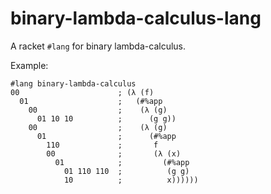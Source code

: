 binary-lambda-calculus-lang
===
A racket `#lang` for binary lambda-calculus.

Example:

```racket
#lang binary-lambda-calculus
00                      ; (λ (f)
  01                    ;   (#%app
    00                  ;    (λ (g)
      01 10 10          ;      (g g))
    00                  ;    (λ (g)
      01                ;      (#%app
        110             ;       f
        00              ;       (λ (x)
          01            ;         (#%app
            01 110 110  ;          (g g)
            10          ;          x))))))
```

